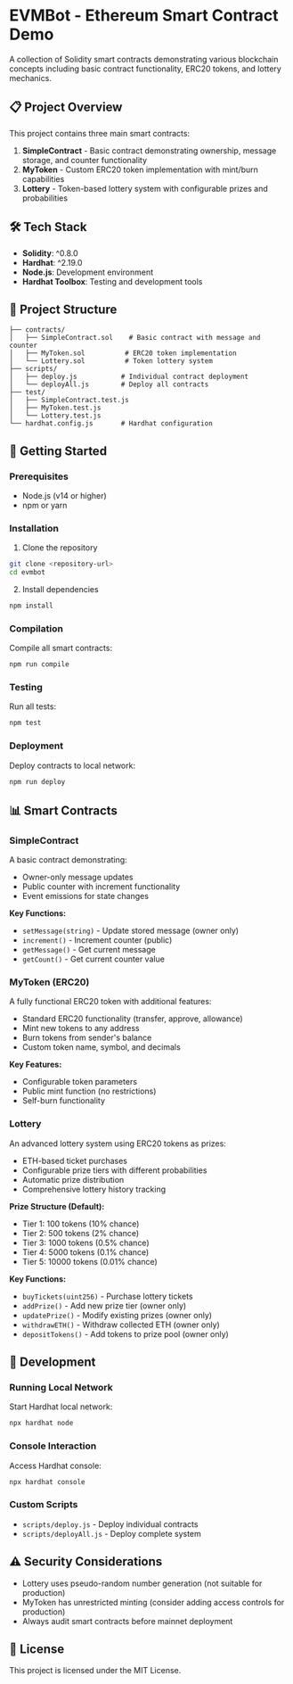 # EVMBot - Ethereum Smart Contract Demo

A collection of Solidity smart contracts demonstrating various blockchain concepts including basic contract functionality, ERC20 tokens, and lottery mechanics.

## 📋 Project Overview

This project contains three main smart contracts:

1. **SimpleContract** - Basic contract demonstrating ownership, message storage, and counter functionality
2. **MyToken** - Custom ERC20 token implementation with mint/burn capabilities
3. **Lottery** - Token-based lottery system with configurable prizes and probabilities

## 🛠 Tech Stack

- **Solidity**: ^0.8.0
- **Hardhat**: ^2.19.0
- **Node.js**: Development environment
- **Hardhat Toolbox**: Testing and development tools

## 📁 Project Structure

```
├── contracts/
│   ├── SimpleContract.sol    # Basic contract with message and counter
│   ├── MyToken.sol          # ERC20 token implementation
│   └── Lottery.sol          # Token lottery system
├── scripts/
│   ├── deploy.js           # Individual contract deployment
│   └── deployAll.js        # Deploy all contracts
├── test/
│   ├── SimpleContract.test.js
│   ├── MyToken.test.js
│   └── Lottery.test.js
└── hardhat.config.js       # Hardhat configuration
```

## 🚀 Getting Started

### Prerequisites

- Node.js (v14 or higher)
- npm or yarn

### Installation

1. Clone the repository
```bash
git clone <repository-url>
cd evmbot
```

2. Install dependencies
```bash
npm install
```

### Compilation

Compile all smart contracts:
```bash
npm run compile
```

### Testing

Run all tests:
```bash
npm test
```

### Deployment

Deploy contracts to local network:
```bash
npm run deploy
```

## 📊 Smart Contracts

### SimpleContract

A basic contract demonstrating:
- Owner-only message updates
- Public counter with increment functionality
- Event emissions for state changes

**Key Functions:**
- `setMessage(string)` - Update stored message (owner only)
- `increment()` - Increment counter (public)
- `getMessage()` - Get current message
- `getCount()` - Get current counter value

### MyToken (ERC20)

A fully functional ERC20 token with additional features:
- Standard ERC20 functionality (transfer, approve, allowance)
- Mint new tokens to any address
- Burn tokens from sender's balance
- Custom token name, symbol, and decimals

**Key Features:**
- Configurable token parameters
- Public mint function (no restrictions)
- Self-burn functionality

### Lottery

An advanced lottery system using ERC20 tokens as prizes:
- ETH-based ticket purchases
- Configurable prize tiers with different probabilities
- Automatic prize distribution
- Comprehensive lottery history tracking

**Prize Structure (Default):**
- Tier 1: 100 tokens (10% chance)
- Tier 2: 500 tokens (2% chance)
- Tier 3: 1000 tokens (0.5% chance)
- Tier 4: 5000 tokens (0.1% chance)
- Tier 5: 10000 tokens (0.01% chance)

**Key Functions:**
- `buyTickets(uint256)` - Purchase lottery tickets
- `addPrize()` - Add new prize tier (owner only)
- `updatePrize()` - Modify existing prizes (owner only)
- `withdrawETH()` - Withdraw collected ETH (owner only)
- `depositTokens()` - Add tokens to prize pool (owner only)

## 🔧 Development

### Running Local Network

Start Hardhat local network:
```bash
npx hardhat node
```

### Console Interaction

Access Hardhat console:
```bash
npx hardhat console
```

### Custom Scripts

- `scripts/deploy.js` - Deploy individual contracts
- `scripts/deployAll.js` - Deploy complete system

## ⚠️ Security Considerations

- Lottery uses pseudo-random number generation (not suitable for production)
- MyToken has unrestricted minting (consider adding access controls for production)
- Always audit smart contracts before mainnet deployment

## 📄 License

This project is licensed under the MIT License.

